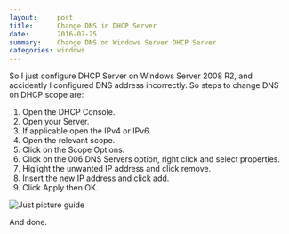 ```yaml
---
layout:     post
title:      Change DNS in DHCP Server
date:       2016-07-25
summary:   	Change DNS on Windows Server DHCP Server
categories: windows
---
```


So I just configure DHCP Server on Windows Server 2008 R2, and accidently I configured DNS address incorrectly. So steps to change DNS on DHCP scope are:

1. Open the DHCP Console.
2. Open your Server.
3. If applicable open the IPv4 or IPv6.
4. Open the relevant scope.
5. Click on the Scope Options.
6. Click on the 006 DNS Servers option, right click and select properties.
7. Higlight the unwanted IP address and click remove.
8. Insert the new IP address and click add.
9. Click Apply then OK.

![Just picture guide](http://sapikuda.com/images/posts/2016-07-25-change-dns-in-dhcp-server/2016-07-25_190200.png)

And done.
